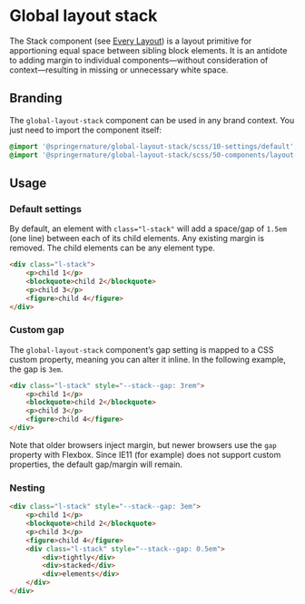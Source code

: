 # Global layout stack

The Stack component (see [Every Layout](https://every-layout.dev/layouts/stack/)) is a layout primitive for apportioning equal space between sibling block elements. It is an antidote to adding margin to individual components—without consideration of context—resulting in missing or unnecessary white space.

## Branding

The `global-layout-stack` component can be used in any brand context. You just need to import the component itself:

```scss
@import '@springernature/global-layout-stack/scss/10-settings/default';
@import '@springernature/global-layout-stack/scss/50-components/layout-stack';
```

## Usage

### Default settings

By default, an element with `class="l-stack"` will add a space/gap of `1.5em` (one line) between each of its child elements. Any existing margin is removed. The child elements can be any element type.

```html
<div class="l-stack">
    <p>child 1</p>
    <blockquote>child 2</blockquote>
    <p>child 3</p>
    <figure>child 4</figure>
</div>
```

### Custom gap

The `global-layout-stack` component’s gap setting is mapped to a CSS custom property, meaning you can alter it inline. In the following example, the gap is `3em`.

```html
<div class="l-stack" style="--stack--gap: 3rem">
    <p>child 1</p>
    <blockquote>child 2</blockquote>
    <p>child 3</p>
    <figure>child 4</figure>
</div>
```

Note that older browsers inject margin, but newer browsers use the `gap` property with Flexbox. Since IE11 (for example) does not support custom properties, the default gap/margin will remain.

### Nesting

```html
<div class="l-stack" style="--stack--gap: 3em">
    <p>child 1</p>
    <blockquote>child 2</blockquote>
    <p>child 3</p>
    <figure>child 4</figure>
    <div class="l-stack" style="--stack--gap: 0.5em">
        <div>tightly</div>
        <div>stacked</div>
        <div>elements</div>
    </div>
</div>
```
